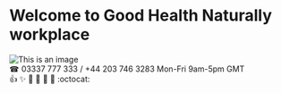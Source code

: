 # Welcome to Good Health Naturally workplace
![This is an image](https://goodhealthnaturally.com/img/logo-1637795175.jpg)<br>
☎ 03337 777 333 / +44 203 746 3283  Mon-Fri 9am-5pm GMT<br>
:+1: :sparkles: :camel: :tada:
:rocket: :metal: :octocat:
